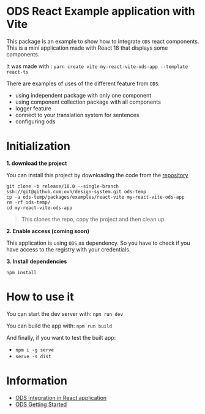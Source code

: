 # ODS React Example application with Vite

This package is an example to show how to integrate `ODS` react components.
This is a mini application made with React 18 that displays some components.

It was made with : `yarn create vite my-react-vite-ods-app --template react-ts`

There are examples of uses of the different feature from `ODS`: 

- using independent package with only one component
- using component collection package with all components
- logger feature
- connect to your translation system for sentences
- configuring ods

# Initialization

**1. download the project**

You can install this project by downloading the code from the [repository](https://github.com/ovh/design-system)

```shell
git clone -b release/10.0 --single-branch ssh://git@github.com:ovh/design-system.git ods-temp
cp -a ods-temp/packages/examples/react-vite my-react-vite-ods-app
rm -rf ods-temp/
cd my-react-vite-ods-app
```
> This clones the repo, copy the project and then clean up.

**2. Enable access (coming soon)**

This application is using `ODS` as dependency.
So you have to check if you have access to the registry with your credentials.

**3. Install dependencies**

```shell
npm install
```

# How to use it

You can start the dev server with:
`npm run dev`

You can build the app with:
`npm run build`

And finally, if you want to test the built app:
- `npm i -g serve`
- `serve -s dist`

# Information

- [ODS integration in React application](?path=/story/code-stencil-components-how-to-install--page#for-react-framework)
- [ODS Getting Started](?path=/story/ovhcloud-design-system-get-started--page)
